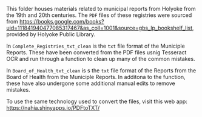 This folder houses materials related to municipal reports from Holyoke from the 19th and 20th centuries. The `PDF` files of these registries were sourced from https://books.google.com/books?uid=111841940477085317467&as_coll=1001&source=gbs_lp_bookshelf_list, provided by Holyoke Public Library.

In `Complete_Registries_txt_clean` is the `txt` file format of the Municiple Reports. These have been converted from the PDF files usnig Tesseract OCR and run through a function to clean up many of the common mistakes.

In `Board_of_Health_txt_clean` is s the `txt` file format of the Reports from the Board of Health from the Municiple Reports. In additona to the function, these have also undergone some additional manual edits to remove mistakes. 

To use the same technology used to convert the files, visit this web app: https://nahia.shinyapps.io/PDFtoTXT/
